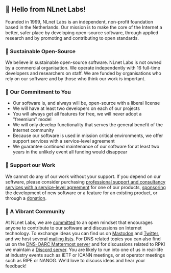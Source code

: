 ## 💚 Hello from NLnet Labs!

Founded in 1999, NLnet Labs is an independent, non-profit foundation
based in the Netherlands. Our mission is to make the core of the Internet a
better, safer place by developing open-source software, through applied
research and by promoting and contributing to open standards.

### 🌱 Sustainable Open-Source

We believe in sustainable open-source software. NLnet Labs is not owned by a
commercial organisation. We operate independently with 16 full-time
developers and researchers on staff. We are funded by organisations who rely
on our software and by those who think our work is important.

### 🤝 Our Commitment to You

- Our software is, and always will be, open-source with a liberal license
- We will have at least two developers on each of our projects
- You will always get all features for free, we will never adopt a "freemium"
  model
- We will only develop functionality that serves the general benefit of the
  Internet community
- Because our software is used in mission critical environments, we offer
  support services with a service-level agreement
- We guarantee continued maintenance of our software for at least two years
  in the unlikely event all funding would disappear

### 🫶 Support our Work

We cannot do any of our work without your support. If you depend on our
software, please consider purchasing [professional support
and consultancy services with a service-level
agreement](https://www.nlnetlabs.nl/services/contracts/) for one of our
products, [sponsoring](https://www.nlnetlabs.nl/sponsors/) the development of
new software or a feature for an existing product, or through a 
[donation](https://www.nlnetlabs.nl/funding/).

### 🌈 A Vibrant Community

At NLnet Labs, we are [committed](https://www.nlnetlabs.nl/conduct/) to an
open mindset that encourages anyone to contribute to our software and
discussions on Internet technology. To exchange ideas you can find us on
[Mastodon](https://fosstodon.org/@nlnetlabs) and
[Twitter](https://twitter.com/nlnetlabs), and we host several [mailing
lists](https://www.nlnetlabs.nl/support/mailing-lists/). For DNS related
topics you can also find us on the [DNS-OARC Mattermost
server](https://www.dns-oarc.net/oarc/services/chat) and for discussions
related to RPKI we maintain a [Discord
server](https://discord.gg/8dvKB5Ykhy). You are likely to run into one of us
in real-life at industry events such as IETF or ICANN meetings, or at
operator meetings such as RIPE or NANOG. We'd love to discuss ideas and hear
your feedback!

